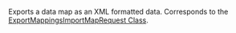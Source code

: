 Exports a data map as an XML formatted data. 
Corresponds to the [ExportMappingsImportMapRequest Class](https://msdn.microsoft.com/library/microsoft.crm.sdk.messages.exportmappingsimportmaprequest.aspx).
